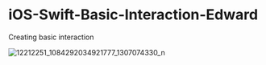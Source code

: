 # iOS-Swift-Basic-Interaction-Edward
Creating basic interaction

![12212251_1084292034921777_1307074330_n](https://cloud.githubusercontent.com/assets/14996451/10908674/509c8402-826e-11e5-8ecb-1263c6aad72b.jpg)
